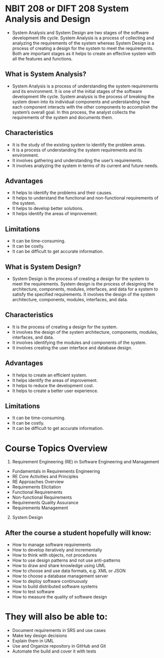 # NBIT 208 or DIFT 208 System Analysis and Design

* System Analysis and System Design are two stages of the software development life cycle. System Analysis is a process of collecting and analyzing the requirements of the system whereas System Design is a process of creating a design for the system to meet the requirements. Both are important stages as it helps to create an effective system with all the features and functions.

## What is System Analysis?
* System Analysis is a process of understanding the system requirements and its environment. It is one of the initial stages of the software development life cycle. System analysis is the process of breaking the system down into its individual components and understanding how each component interacts with the other components to accomplish the system’s overall goal. In this process, the analyst collects the requirements of the system and documents them.

## Characteristics 

* It is the study of the existing system to identify the problem areas.
* It is a process of understanding the system requirements and its environment.
* It involves gathering and understanding the user’s requirements.
* It involves analyzing the system in terms of its current and future needs.

## Advantages

* It helps to identify the problems and their causes.
* It helps to understand the functional and non-functional requirements of the system.
* It helps to develop better solutions.
* It helps identify the areas of improvement.

## Limitations

* It can be time-consuming.
* It can be costly.
* It can be difficult to get accurate information.

## What is System Design?
* System Design is the process of creating a design for the system to meet the requirements. System design is the process of designing the architecture, components, modules, interfaces, and data for a system to satisfy the specified requirements. It involves the design of the system architecture, components, modules, interfaces, and data.

## Characteristics

* It is the process of creating a design for the system.
* It involves the design of the system architecture, components, modules, interfaces, and data.
* It involves identifying the modules and components of the system.
* It involves creating the user interface and database design.

## Advantages

* It helps to create an efficient system.
* It helps identify the areas of improvement.
* It helps to reduce the development cost.
* It helps to create a better user experience.

## Limitations

* It can be time-consuming.
* It can be costly.
* It can be difficult to get accurate information.


# Course Topics Overview
1. Requirement Engineering (RE) in Software Engineering and Management
* Fundamentals in Requirements Engineering
* RE Core Activities and Principles
* RE Approaches Overview
* Requirements Elicitation
* Functional Requirements
* Non-functional Requirements
* Requirements Quality Assurance
* Requirements Management
  
2. System Design  






## After the course a student hopefully will know:
* How to manage software requirements
* How to develop iteratively and incrementally
* How to think with objects, not procedures
* How to use design patterns and not use anti-patterns
* How to draw and share knowledge using UML
* How to choose and use data formats, e.g. XML or JSON
* How to choose a database management server
* How to deploy software continuously
* How to build distributed software systems
* How to test software
* How to measure the quality of software design

# They will also be able to:
* Document requirements in SRS and use cases
* Make key design decisions
* Explain them in UML
* Use and Organize repository in GitHub and Git
* Automate the build and cover it with tests